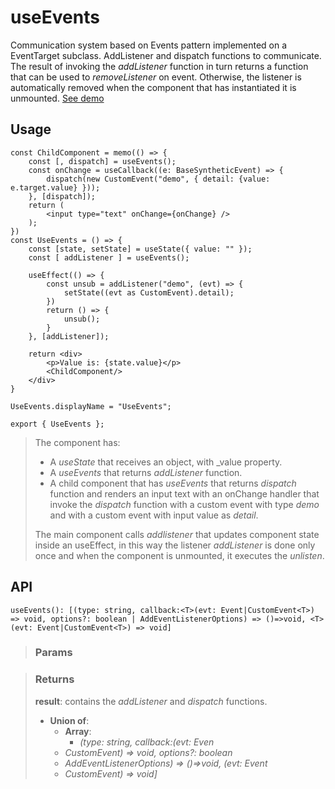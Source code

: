 # useEvents
Communication system based on Events pattern implemented on a EventTarget subclass. AddListener and dispatch functions to communicate. The result of invoking the _addListener_ function in turn returns a function that can be used to _removeListener_ on event. Otherwise, the listener is automatically removed when the component that has instantiated it is unmounted. [See demo](https://nDriaDev.io/react-tools/#/hooks/events/useEvents)

## Usage

```tsx
const ChildComponent = memo(() => {
	const [, dispatch] = useEvents();
	const onChange = useCallback((e: BaseSyntheticEvent) => {
		dispatch(new CustomEvent("demo", { detail: {value: e.target.value} }));
	}, [dispatch]);
	return (
		<input type="text" onChange={onChange} />
	);
})
const UseEvents = () => {
	const [state, setState] = useState({ value: "" });
	const [ addListener ] = useEvents();

	useEffect(() => {
		const unsub = addListener("demo", (evt) => {
			setState((evt as CustomEvent).detail);
		})
		return () => {
			unsub();
		}
	}, [addListener]);

	return <div>
		<p>Value is: {state.value}</p>
		<ChildComponent/>
	</div>
}

UseEvents.displayName = "UseEvents";

export { UseEvents };
```

> The component has:
> - A _useState_ that receives an object, with _value property.
> - A _useEvents_ that returns _addListener_ function.
> - A child component that has _useEvents_ that returns _dispatch_ function and renders an input text with an onChange handler that invoke the _dispatch_ function with a custom event with type _demo_ and with a custom event with input value as _detail_.
> 
> The main component calls _addlistener_ that updates component state inside an useEffect, in this way the listener _addListener_ is done only once and when the component is unmounted, it executes the _unlisten_.


## API

```tsx
useEvents(): [(type: string, callback:<T>(evt: Event|CustomEvent<T>) => void, options?: boolean | AddEventListenerOptions) => ()=>void, <T>(evt: Event|CustomEvent<T>) => void]
```

> ### Params
>
>
>

> ### Returns
>
> __result__: contains the _addListener_ and _dispatch_ functions.
> - __Union of__:  
>     - __Array__:  
>         - _(type: string, callback<T>:(evt: Even_  
>     - _CustomEvent<T>) => void, options?: boolean_  
>     - _AddEventListenerOptions) => ()=>void, <T>(evt: Event_  
>     - _CustomEvent<T>) => void]_  
>